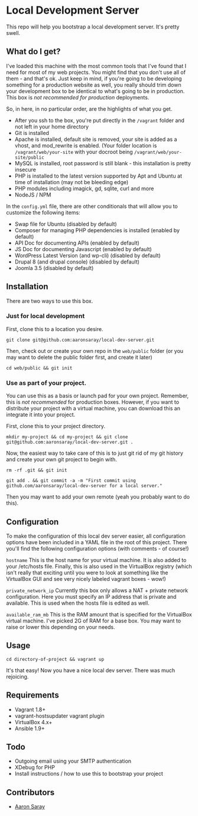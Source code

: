 # Local Development Server

This repo will help you bootstrap a local development server.  It's pretty swell. 

## What do I get?

I've loaded this machine with the most common tools that I've found that I need for most of my web projects.  You might
find that you don't use all of them - and that's ok.  Just keep in mind, if you're going to be developing something for
a production website as well, you really should trim down your development box to be identical to what's going to be
in production.  This box is *not recommended for production* deployments.

So, in here, in no particular order, are the highlights of what you get.

- After you ssh to the box, you're put directly in the `/vagrant` folder and not left in your home directory 
- Git is installed
- Apache is installed, default site is removed, your site is added as a vhost, and mod_rewrite is enabled.  (Your folder
location is `/vagrant/web/your-site` with your docroot being `/vagrant/web/your-site/public`
- MySQL is installed, root password is still blank - this installation is pretty insecure
- PHP is installed to the latest version supported by Apt and Ubuntu at time of installation (may not be bleeding edge)
- PHP modules including imagick, gd, sqlite, curl and more
- NodeJS / NPM

In the `config.yml` file, there are other conditionals that will allow you to customize the following items:

- Swap file for Ubuntu (disabled by default)
- Composer for managing PHP dependencies is installed (enabled by default)
- API Doc for documenting APIs (enabled by default)
- JS Doc for documenting Javascript (enabled by default)
- WordPress Latest Version (and wp-cli) (disabled by default)
- Drupal 8 (and drupal console) (disabled by default)
- Joomla 3.5 (disabled by default)

## Installation

There are two ways to use this box.  

### Just for local development

First, clone this to a location you desire.

`git clone git@github.com:aaronsaray/local-dev-server.git`

Then, check out or create your own repo in the `web/public` folder (or you may want to delete the public folder first, and create it later)

`cd web/public && git init`

### Use as part of your project.

You can use this as a basis or launch pad for your own project.  Remember, this is *not recommended* for production boxes. 
However, if you want to distribute your project with a virtual machine, you can download this an integrate it into your project.

First, clone this to your project directory.

`mkdir my-project && cd my-project && git clone git@github.com:aaronsaray/local-dev-server.git .`

Now, the easiest way to take care of this is to just git rid of my git history and create your own git project to begin with.

`rm -rf .git && git init`

`git add . && git commit -a -m "First commit using github.com/aaronsaray/local-dev-server for a local server."`

Then you may want to add your own remote (yeah you probably want to do this).

## Configuration

To make the configuration of this local dev server easier, all configuration options have been included in a YAML
file in the root of this project.  There you'll find the following configuration options (with comments - of course!)

`hostname` This is the host name for your virtual machine.  It is also added to your /etc/hosts file.  Finally, this
is also used in the VirtualBox registry (which isn't really that exciting until you were to look at something like the 
VirtualBox GUI and see very nicely labeled vagrant boxes - wow!)

`private_network_ip` Currently this box only allows a NAT + private network configuration.  Here you must specify 
an IP address that is private and available.  This is used when the hosts file is edited as well.

`available_ram_mb` This is the RAM amount that is specified for the VirtualBox virtual machine.  I've picked 2G of RAM
for a base box.  You may want to raise or lower this depending on your needs.

## Usage

`cd directory-of-project && vagrant up`

It's that easy!  Now you have a nice local dev server.  There was much rejoicing.

## Requirements

- Vagrant 1.8+
- vagrant-hostsupdater vagrant plugin
- VirtualBox 4.x+
- Ansible 1.9+

## Todo

- Outgoing email using your SMTP authentication
- XDebug for PHP
- Install instructions / how to use this to bootstrap your project

## Contributors

- [Aaron Saray](https://github.com/aaronsaray)
